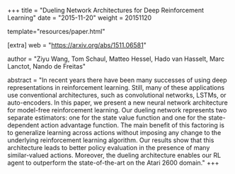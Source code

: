 
+++
title = "Dueling Network Architectures for Deep Reinforcement Learning"
date = "2015-11-20"
weight = 20151120

template="resources/paper.html"

[extra]
web = "https://arxiv.org/abs/1511.06581"

author = "Ziyu Wang, Tom Schaul, Matteo Hessel, Hado van Hasselt, Marc Lanctot, Nando de Freitas"

abstract = "In recent years there have been many successes of using deep representations in reinforcement learning. Still, many of these applications use conventional architectures, such as convolutional networks, LSTMs, or auto-encoders. In this paper, we present a new neural network architecture for model-free reinforcement learning. Our dueling network represents two separate estimators: one for the state value function and one for the state-dependent action advantage function. The main benefit of this factoring is to generalize learning across actions without imposing any change to the underlying reinforcement learning algorithm. Our results show that this architecture leads to better policy evaluation in the presence of many similar-valued actions. Moreover, the dueling architecture enables our RL agent to outperform the state-of-the-art on the Atari 2600 domain."
+++
